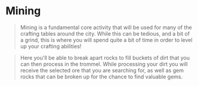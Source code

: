 # Mining

> Mining is a fundamental core activity that will be used for many of the crafting tables around the city. While this can be tedious, and a bit of a grind, this is where you will spend quite a bit of time in order to level up your crafting abilities!

> Here you'll be able to break apart rocks to fill buckets of dirt that you can then process in the trommel. While processing your dirt you will receive the selected ore that you are searching for, as well as gem rocks that can be broken up for the chance to find valuable gems. 